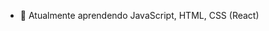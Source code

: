 - 🌱 Atualmente aprendendo JavaScript, HTML, CSS (React)

<!---
dudawl18/dudawl18 is a ✨ special ✨ repository because its `README.md` (this file) appears on your GitHub profile.
You can click the Preview link to take a look at your changes.
--->

